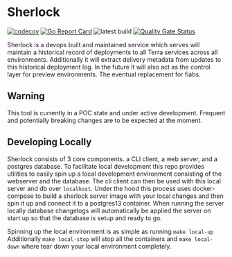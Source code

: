 # Sherlock

[![codecov](https://codecov.io/gh/broadinstitute/sherlock/branch/main/graph/badge.svg?token=kk4gi8Wa3a)](https://codecov.io/gh/broadinstitute/sherlock) [![Go Report Card](https://goreportcard.com/badge/github.com/broadinstitute/sherlock)](https://goreportcard.com/report/github.com/broadinstitute/sherlock) ![latest build](https://github.com/broadinstitute/sherlock/actions/workflows/sherlock_build.yaml/badge.svg?branch=main) [![Quality Gate Status](https://sonarcloud.io/api/project_badges/measure?project=broadinstitute_sherlock&metric=alert_status)](https://sonarcloud.io/summary/new_code?id=broadinstitute_sherlock)

Sherlock is a devops built and maintained service which serves will maintain a historical record of deployments to all Terra services across all environments.
Additionally it will extract delivery metadata from updates to this historical deployment log. In the future it will also act as the control layer for preview environments.
The eventual replacement for fiabs.

## Warning

This tool is currently in a POC state and under active development. Frequent and potentially breaking changes are to be expected at the moment.

## Developing Locally

Sherlock consists of 3 core components. a CLI client, a web server, and a postgres database. To facilitate local development this repo provides utilities to easily spin
up a local development environment consisting of the webserver and the database. The cli client can then be used with this local server and db over `localhost`.
Under the hood this process uses docker-compose to build a sherlock server image with your local changes and then spin it up and connect it to a postgres13 container.
When running the server locally database changelogs will automatically be applied the server on start up so that the database is setup and ready to go.

Spinning up the local environment is as simple as running `make local-up`
Additionally `make local-stop` will stop all the containers and `make local-down` where tear down your local environment completely.
